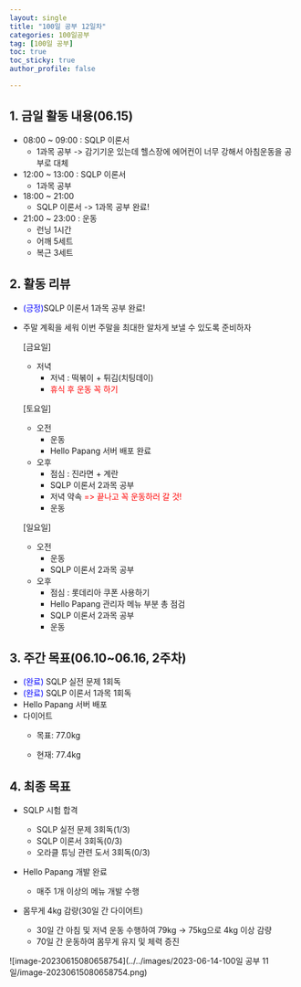 ```yaml
---
layout: single
title: "100일 공부 12일차"
categories: 100일공부
tag: [100일 공부]
toc: true
toc_sticky: true
author_profile: false

---
```


## 1. 금일 활동 내용(06.15)

* 08:00 ~ 09:00 : SQLP 이론서
  * 1과목 공부 -> 감기기운 있는데 헬스장에 에어컨이 너무 강해서 아침운동을 공부로 대체
* 12:00 ~ 13:00 : SQLP 이론서
  * 1과목 공부
* 18:00 ~ 21:00
  * SQLP 이론서 -> 1과목 공부 완료!
* 21:00 ~ 23:00 : 운동
  * 런닝 1시간
  * 어깨 5세트
  * 복근 3세트



## 2. 활동 리뷰

* <span style = "color:blue">(긍정)</span>SQLP 이론서 1과목 공부 완료!

* 주말 계획을 세워 이번 주말을 최대한 알차게 보낼 수 있도록 준비하자

  [금요일]

  * 저녁
    * 저녁 : 떡볶이 + 튀김(치팅데이)
    * <span style = "color:red">휴식 후 운동 꼭 하기</span>

  [토요일]

  * 오전
    * 운동
    * Hello Papang 서버 배포 완료
  * 오후
    * 점심 : 진라면 + 계란
    * SQLP 이론서 2과목 공부
    * 저녁 약속 <span style = "color:red">=> 끝나고 꼭 운동하러 갈 것!</span>
    * 운동

  [일요일]

  * 오전
    * 운동
    * SQLP 이론서 2과목 공부
  * 오후
    * 점심 : 롯데리아 쿠폰 사용하기
    * Hello Papang 관리자 메뉴 부분 총 점검
    * SQLP 이론서 2과목 공부
    * 운동




##  3. 주간 목표(06.10~06.16, 2주차)

* <span style = "color:blue">(완료)</span> SQLP 실전 문제 1회독 
* <span style = "color:blue">(완료)</span> SQLP 이론서 1과목 1회독
* Hello Papang 서버 배포
* 다이어트
  * 목표: 77.0kg

  * 현재: 77.4kg



## 4. 최종 목표

* SQLP 시험 합격
  * SQLP 실전 문제 3회독(1/3)
  * SQLP 이론서 3회독(0/3)
  * 오라클 튜닝 관련 도서 3회독(0/3)
* Hello Papang 개발 완료
  * 매주 1개 이상의 메뉴 개발 수행

* 몸무게 4kg 감량(30일 간 다이어트)
  * 30일 간 아침 및 저녁 운동 수행하여 79kg -> 75kg으로 4kg 이상 감량
  * 70일 간 운동하여 몸무게 유지 및 체력 증진

![image-20230615080658754](../../images/2023-06-14-100일 공부 11일/image-20230615080658754.png)



